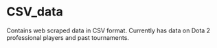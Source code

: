 # CSV_data
Contains web scraped data in CSV format. Currently has data on Dota 2 professional players and past tournaments.
